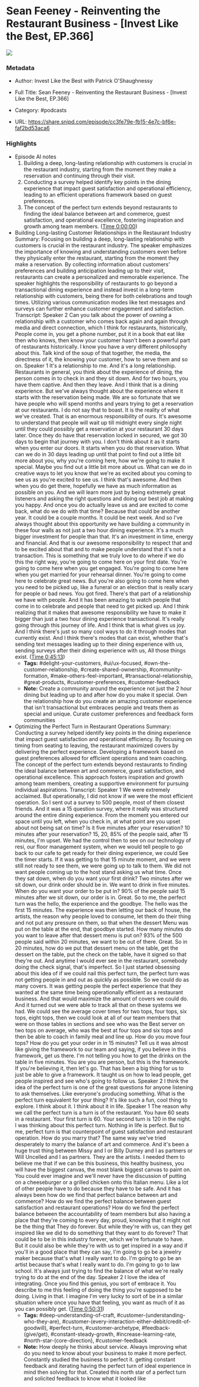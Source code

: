 # Sean Feeney - Reinventing the Restaurant Business - [Invest Like the Best, EP.366]

![](https://wsrv.nl/?url=https%3A%2F%2Fmegaphone.imgix.net%2Fpodcasts%2Fef669774-cccd-11ed-889b-c36caad6646f%2Fimage%2FILTB_NEW.png%3Fixlib%3Drails-4.3.1%26max-w%3D3000%26max-h%3D3000%26fit%3Dcrop%26auto%3Dformat%2Ccompress&w=100&h=100)

### Metadata

- Author: Invest Like the Best with Patrick O'Shaughnessy
- Full Title: Sean Feeney - Reinventing the Restaurant Business - [Invest Like the Best, EP.366]
- Category: #podcasts



- URL: https://share.snipd.com/episode/cc3fe79e-fb15-4e7c-bf6e-faf2bd53aca6

### Highlights

- Episode AI notes
  1. Building a deep, long-lasting relationship with customers is crucial in the restaurant industry, starting from the moment they make a reservation and continuing through their visit.
  2. Conducting a survey helped identify key points in the dining experience that impact guest satisfaction and operational efficiency, leading to an efficient operations framework based on guest preferences.
  3. The concept of the perfect turn extends beyond restaurants to finding the ideal balance between art and commerce, guest satisfaction, and operational excellence, fostering inspiration and growth among team members. ([Time 0:00:00](https://share.snipd.com/episode-takeaways/53f895e2-7c7b-4249-8b83-20d923f4680f))
- Building Long-lasting Customer Relationships in the Restaurant Industry
  Summary:
  Focusing on building a deep, long-lasting relationship with customers is crucial in the restaurant industry.
  The speaker emphasizes the importance of knowing and understanding customers even before they physically enter the restaurant, starting from the moment they make a reservation. By collecting information about customers' preferences and building anticipation leading up to their visit, restaurants can create a personalized and memorable experience.
  The speaker highlights the responsibility of restaurants to go beyond a transactional dining experience and instead invest in a long-term relationship with customers, being there for both celebrations and tough times.
  Utilizing various communication modes like text messages and surveys can further enhance customer engagement and satisfaction.
  Transcript:
  Speaker 2
  Can you talk about the power of owning a relationship with a customer who comes back again and again through media and direct connection, which I think for restaurants, historically, People come in, you get a phone number, put it in a book that eat like then who knows, then know your customer hasn't been a powerful part of restaurants historically. I know you have a very different philosophy about this. Talk kind of the soup of that together, the media, the directness of it, the knowing your customer, how to serve them and so on.
  Speaker 1
  It's a relationship to me. And it's a long relationship. Restaurants in general, you think about the experience of dining, the person comes in to check in and they sit down. And for two hours, you have them captive. And then they leave. And I think that is a dining experience. But we've always thought about the experience where it starts with the reservation being made. We are so fortunate that we have people who will spend months and years trying to get a reservation at our restaurants. I do not say that to boast. It is the reality of what we've created. That is an enormous responsibility of ours. It's awesome to understand that people will wait up till midnight every single night until they could possibly get a reservation at your restaurant 30 days later. Once they do have that reservation locked in secured, we got 30 days to begin that journey with you. I don't think about it as it starts when you enter our doors. It starts when you do that reservation. What can we do in 30 days leading up until that point to find out a little bit more about you, why you're coming here, how we're going to make it special. Maybe you find out a little bit more about us. What can we do in creative ways to let you know that we're as excited about you coming to see us as you're excited to see us. I think that's awesome. And then when you do get there, hopefully we have as much information as possible on you. And we will learn more just by being extremely great listeners and asking the right questions and doing our best job at making you happy. And once you do actually leave us and are excited to come back, what do we do with that time? Because that could be another year. It could be a couple months. It could be next week. And so I've always thought about this opportunity we have building a community in these four walls as not just a two hour dining experience. It's a much bigger investment for people than that. It's an investment in time, energy and financial. And that is our awesome responsibility to respect that and to be excited about that and to make people understand that it's not a transaction. This is something that we truly love to do where if we do this the right way, you're going to come here on your first date. You're going to come here when you get engaged. You're going to come here when you get married for your rehearsal dinner. You're going to come here to celebrate great news. But you're also going to come here when you need to be picked up, like a funeral or an election that is really scary for people or bad news. You got fired. There's that part of a relationship we have with people. And it has been amazing to watch people that come in to celebrate and people that need to get picked up. And I think realizing that it makes that awesome responsibility we have to make it bigger than just a two hour dining experience transactional. It's really going through this journey of life. And I think that is what gives us joy. And I think there's just so many cool ways to do it through modes that currently exist. And I think there's modes that can exist, whether that's sending text messages leading up to their dining experience with us, sending surveys after their dining experience with us, All those things exist. ([Time 0:45:13](https://share.snipd.com/snip/67653ba2-58b0-425a-9298-749ce30cd6f2))
    - **Tags:** #delight-your-customers, #ui/ux-focused, #own-the-customer-relationship, #create-shared-ownership, #community-formation, #make-others-feel-important, #transactional-relationship, #great-products, #customer-preferences, #customer-feedback
    - **Note:** Create a community around the experience not just the 2 hour dining but leading up to and after how do you make it special. Own the relationship how do you create an amazing customer experience that isn't transactional but embraces people and treats them as special and unique. Curate customer preferences and feedback form communities
- Optimizing the Perfect Turn in Restaurant Operations
  Summary:
  Conducting a survey helped identify key points in the dining experience that impact guest satisfaction and operational efficiency.
  By focusing on timing from seating to leaving, the restaurant maximized covers by delivering the perfect experience. Developing a framework based on guest preferences allowed for efficient operations and team coaching.
  The concept of the perfect turn extends beyond restaurants to finding the ideal balance between art and commerce, guest satisfaction, and operational excellence.
  This approach fosters inspiration and growth among team members, creating a supportive environment for pursuing individual aspirations.
  Transcript:
  Speaker 1
  We were extremely acclaimed. But operationally, I did not know if we were the most efficient operation. So I sent out a survey to 500 people, most of them closest friends. And it was a 15 question survey, where it really was structured around the entire dining experience. From the moment you entered our space until you left, when you check in, at what point are you upset about not being sat on time? Is it five minutes after your reservation? 10 minutes after your reservation? 15, 20, 85% of the people said, after 15 minutes, I'm upset. We had the control then to see on our technology of resi, our floor management system, when we would tell people to go back to our cafe to get ready for their dining experience, we could See the timer starts. If it was getting to that 15 minute moment, and we were still not ready to see them, we were going up to talk to them. We did not want people coming up to the host stand asking us what time. Once they sat down, when do you want your first drink? Two minutes after we sit down, our drink order should be in. We want to drink in five minutes. When do you want your order to be put in? 90% of the people said 15 minutes after we sit down, our order is in. Great. So to me, the perfect turn was the hello, the experience and the goodbye. The hello was the first 15 minutes. The experience was then letting our back of house, the artists, the reason why people loved to consume, let them do their thing and not put any pressure on them, so that when the dessert Menu was put on the table at the end, that goodbye started. How many minutes do you want to leave after that dessert menu is put on? 93% of the 500 people said within 20 minutes, we want to be out of there. Great. So in 20 minutes, how do we put that dessert menu on the table, get the dessert on the table, put the check on the table, have it signed so that they're out. And anytime I would ever see in the restaurant, somebody doing the check signal, that's imperfect. So I just started obsessing about this idea of if we could nail this perfect turn, the perfect turn was not getting people in and out as quickly as possible. So we could do as many covers. It was getting people the perfect experience that they wanted at the same time being operationally efficient as a restaurant business. And that would maximize the amount of covers we could do. And it turned out we were able to track all that on these systems we had. We could see the average cover times for two tops, four tops, six tops, eight tops, then we could look at all of our team members that were on those tables in sections and see who was the Best server on two tops on average, who was the best at four tops and six tops and then be able to coach in family meal and line up. How do you move four tops? How do you get your order in in 15 minutes? Tell us it was almost like giving the framework to our team and saying, if you believe in this framework, get us there. I'm not telling you how to get the drinks on the table in five minutes. You are you are person, but this is the framework. If you're believing it, then let's go. That has been a big thing for us to just be able to give a framework. It taught us on how to lead people, get people inspired and see who's going to follow us.
  Speaker 2
  I think the idea of the perfect turn is one of the great questions for anyone listening to ask themselves. Like everyone's producing something. What is the perfect turn equivalent for your thing? It's like such a fun, cool thing to explore. I think about it. I think about it in life.
  Speaker 1
  The reason why we call the perfect turn is a turn is of the restaurant. You have 60 seats in a restaurant. Your first turn is 60. Your second turn is 120 in the night. I was thinking about this perfect turn. Nothing in life is perfect. But to me, perfect turn is that counterpoint of guest satisfaction and restaurant operation. How do you marry that? The same way we've tried desperately to marry the balance of art and commerce. And it's been a huge trust thing between Missy and I or Billy Durney and I as partners or Will Uncelled and I as partners. They are the artists. I needed them to believe me that if we can be this business, this healthy business, you will have the biggest canvas, the most blank biggest canvas to paint on. You could ever imagine and we'll never have the discussion of putting on a cheeseburger or a grilled chicken onto this Italian menu. Like a lot of other people have to do because they have to be safe. And it has always been how do we find that perfect balance between art and commerce? How do we find the perfect balance between guest satisfaction and restaurant operations? How do we find the perfect balance between the accountability of team members but also having a place that they're coming to every day, proud, knowing that it might not be the thing that They do forever. But while they're with us, can they get inspired like we did to do something that they want to do forever? That could be to be in this industry forever, which we're fortunate to have. But it could also be while they're with us to get inspired in a way and if you'll in a good place that they can say, I'm going to go be a jewelry maker because that's what I really want to do. I'm going to go be an artist because that's what I really want to do. I'm going to go to law school. It's always just trying to find the balance of what we're really trying to do at the end of the day.
  Speaker 2
  I love the idea of integrating. Once you find this genius, you sort of embrace it. You describe to me this feeling of doing the thing you're supposed to be doing. Living in that. I imagine I'm very lucky to sort of be in a similar situation where once you have that feeling, you want as much of it as you can possibly get. ([Time 0:50:31](https://share.snipd.com/snip/2cec9de2-dadf-46c6-9e7b-608a64f0d2a3))
    - **Tags:** #deep-understanding-of-craft, #customer-(understanding-who-they-are), #customer-(every-interaction-either-debit/credit-of-goodwill), #perfect-turn, #customer-archetype, #feedback-(give/get), #constant-steady-growth, #increase-learning-rate, #north-star-(core-direction), #customer-feedback
    - **Note:** How deeply he thinks about service. Always improving what do you need to know about your business to make it more perfect. Constantly studied the business to perfect it. getting constant feedback and iterating having the perfect turn of ideal experience in mind then solving for that. Created this north star of a perfect turn and solicited feedback to know what it looked like
